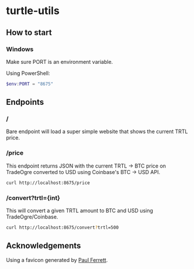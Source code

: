 # turtle-utils

## How to start

### Windows

Make sure PORT is an environment variable.

Using PowerShell:
```powershell
$env:PORT = "8675"
```

## Endpoints

### /

Bare endpoint will load a super simple website that shows the current TRTL price.

### /price

This endpoint returns JSON with the current TRTL -> BTC price on TradeOgre converted to USD using Coinbase's BTC -> USD API.

```bash
curl http://localhost:8675/price
```

### /convert?trtl={int}

This will convert a given TRTL amount to BTC and USD using TradeOgre/Coinbase.

```bash
curl http://localhost:8675/convert?trtl=500
```

## Acknowledgements

Using a favicon generated by [Paul Ferrett](https://paulferrett.com/fontawesome-favicon).
